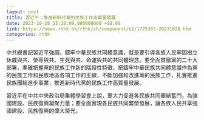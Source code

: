 ```yaml
---
layout: post
title: 習近平：推進新時代黨的民族工作高質量發展
date: 2023-10-28 15:10:09.000000000 +08:00
link: https://news.rthk.hk/rthk/ch/component/k2/1725383-20231028.htm
categories: rthk
---
```


中共總書記習近平強調，鑄牢中華民族共同體意識，就是要引導各族人民牢固樹立休戚與共、榮辱與共、生死與共、命運與共的共同體理念。要全面貫徹黨的二十大部署，準確把握黨的民族工作新的階段性特徵，把鑄牢中華民族共同體意識作為黨的民族工作和民族地區各項工作的主線，不斷加強和改進黨的民族工作，扎實推進民族團結進步事業，推進新時代黨的民族工作高質量發展。 

習近平在中共中央政治局集體學習會上說，要大力促進各民族共同團結奮鬥，為強國建設、民族復興凝聚力量；要全面實現各民族共同繁榮發展，讓各族人民共享強國建設、民族復興的偉大榮光。
